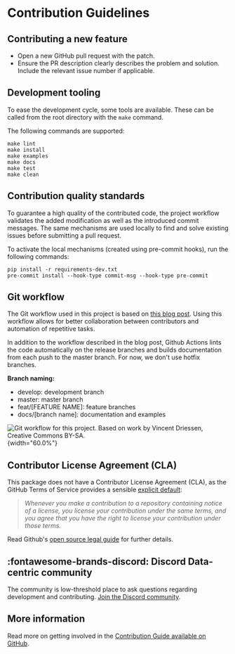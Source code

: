 # Contribution Guidelines

## Contributing a new feature

-   Open a new GitHub pull request with the patch.
-   Ensure the PR description clearly describes the problem and
    solution. Include the relevant issue number if applicable.

## Development tooling

To ease the development cycle, some tools are available. These can be
called from the root directory with the `make` command.

The following commands are supported:

``` console
make lint
make install
make examples
make docs
make test
make clean
```

## Contribution quality standards

To guarantee a high quality of the contributed code, the project
workflow validates the added modification as well as the introduced
commit messages. The same mechanisms are used locally to find and solve
existing issues before submitting a pull request.

To activate the local mechanisms (created using pre-commit hooks), run the
following commands:

``` console
pip install -r requirements-dev.txt
pre-commit install --hook-type commit-msg --hook-type pre-commit
```

## Git workflow

The Git workflow used in this project is based on [this blog
post](https://nvie.com/posts/a-successful-git-branching-model/). Using
this workflow allows for better collaboration between contributors and
automation of repetitive tasks.

In addition to the workflow described in the blog post, Github Actions
lints the code automatically on the release branches and builds
documentation from each push to the master branch. For now, we don\'t
use hotfix branches.

**Branch naming:**

- develop: development branch 
- master: master branch 
- feat/\[FEATURE NAME\]: feature branches 
- docs/\[branch name\]: documentation and examples

![Git workflow for this project. Based on work by Vincent Driessen,
Creative Commons
BY-SA.](../_static/img/figure-git-workflow.svg){width="60.0%"}

## Contributor License Agreement (CLA)

This package does not have a Contributor License Agreement (CLA), as the
GitHub Terms of Service provides a sensible [explicit
default](https://help.github.com/en/github/site-policy/github-terms-of-service#6-contributions-under-repository-license):

> *Whenever you make a contribution to a repository containing notice of
> a license, you license your contribution under the same terms, and you
> agree that you have the right to license your contribution under those
> terms.*

Read Github\'s [open source legal
guide](https://opensource.guide/legal/#does-my-project-need-an-additional-contributor-agreement)
for further details.

## :fontawesome-brands-discord: Discord Data-centric community

The community is low-threshold place to ask questions regarding
development and contributing. [Join the Discord
community](https://discord.com/invite/mw7xjJ7b7s).

## More information

Read more on getting involved in the [Contribution Guide available on
GitHub](https://github.com/ydataai/ydata-profiling/blob/master/CONTRIBUTING.md).
